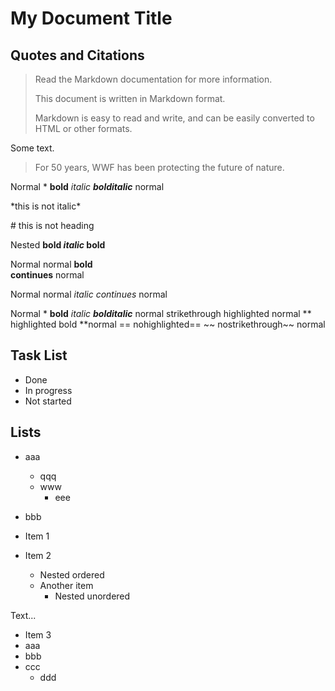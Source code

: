 # My Document Title

## Quotes and Citations

> Read the Markdown documentation for more information.
>
> This document is written in Markdown format.
>
> Markdown is easy to read and write, and can be easily converted to HTML or other formats.

Some text.

> For 50 years, WWF has been protecting the future of nature.

Normal \* **bold** *italic* ***bolditalic*** normal

\*this is not italic\*

\# this is not heading

Nested **bold *italic* bold**

Normal normal **bold  
continues** normal

Normal normal *italic continues* normal

Normal \* **bold** *italic* ***bolditalic*** normal strikethrough highlighted normal ** highlighted bold **normal == nohighlighted== ~~ nostrikethrough~~ normal

## Task List

- Done
- In progress
- Not started

## Lists

- aaa
  - qqq
  - www
    - eee


- bbb
- Item 1
- Item 2
  - Nested ordered
  - Another item
    - Nested unordered



Text...

- Item 3
- aaa
- bbb
- ccc
  - ddd

